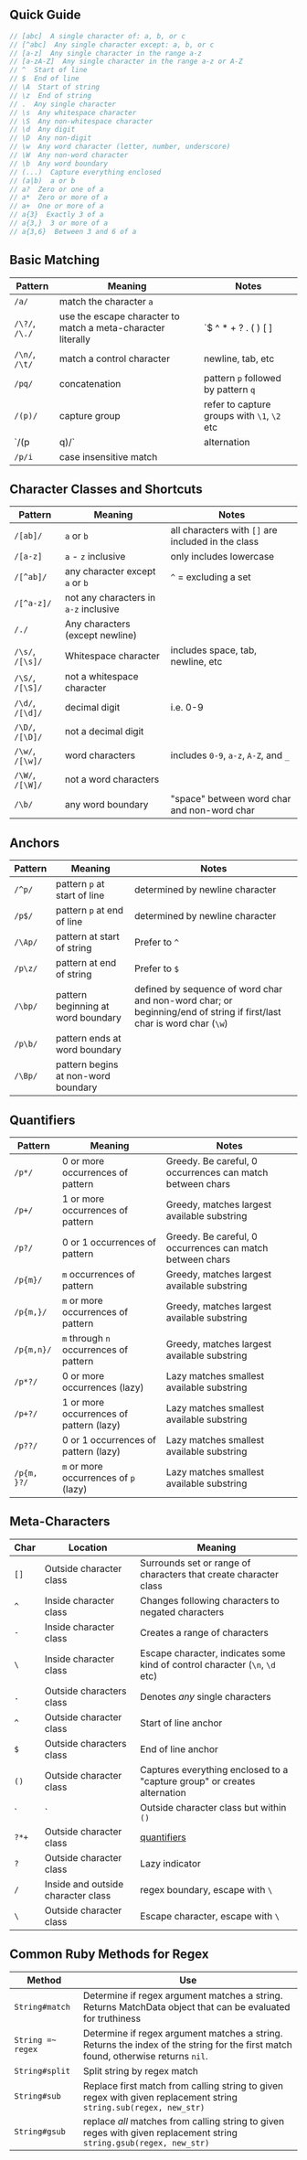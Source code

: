
## Quick Guide

```javascript
// [abc]  A single character of: a, b, or c
// [^abc]  Any single character except: a, b, or c
// [a-z]  Any single character in the range a-z
// [a-zA-Z]  Any single character in the range a-z or A-Z
// ^  Start of line
// $  End of line
// \A  Start of string
// \z  End of string
// .  Any single character
// \s  Any whitespace character
// \S  Any non-whitespace character
// \d  Any digit
// \D  Any non-digit
// \w  Any word character (letter, number, underscore)
// \W  Any non-word character
// \b  Any word boundary
// (...)  Capture everything enclosed
// (a|b)  a or b
// a?  Zero or one of a
// a*  Zero or more of a
// a+  One or more of a
// a{3}  Exactly 3 of a
// a{3,}  3 or more of a
// a{3,6}  Between 3 and 6 of a
```

## Basic Matching

| Pattern | Meaning | Notes |
| - | - | - |
| `/a/` | match the character `a` |
| `/\?/`, `/\./` | use the escape character to match a meta-character literally | `$ ^ * + ? . ( ) [ ] | \ /` |
| `/\n/`, `/\t/` | match a control character | newline, tab, etc |
| `/pq/` | concatenation | pattern `p` followed by pattern `q` |
| `/(p)/` | capture group | refer to capture groups with `\1`, `\2` etc |
| `/(p|q)/` | alternation | `p` or `q` |
| `/p/i` | case insensitive match |

## Character Classes and Shortcuts

| Pattern | Meaning | Notes |
| - | - | - |
| `/[ab]/` | `a` or `b` | all characters with `[]` are included in the class |
| `/[a-z]` | `a` - `z` inclusive | only includes lowercase |
| `/[^ab]/` | any character except `a` or `b` | `^` = excluding a set |
| `/[^a-z]/` | not any characters in `a-z` inclusive |
| `/./` | Any characters (except newline) |
| `/\s/`, `/[\s]/` | Whitespace character | includes space, tab, newline, etc
| `/\S/`, `/[\S]/` | not a whitespace character |
| `/\d/`, `/[\d]/` | decimal digit | i.e. 0-9 |
| `/\D/`, `/[\D]/` | not a decimal digit |
| `/\w/`, `/[\w]/` | word characters | includes `0-9`, `a-z`, `A-Z`, and `_` |
| `/\W/`, `/[\W]/` | not a word characters |
| `/\b/` | any word boundary | "space" between word char and non-word char |

## Anchors

| Pattern | Meaning | Notes |
| - | - | - |
| `/^p/` | pattern `p` at start of line | determined by newline character |
| `/p$/` | pattern `p` at end of line | determined by newline character |
| `/\Ap/` | pattern at start of string | Prefer to `^` |
| `/p\z/` | pattern at end of string | Prefer to `$` |
| `/\bp/` | pattern beginning at word boundary | defined by sequence of word char and non-word char; or beginning/end of string if first/last char is word char (`\w`) |
| `/p\b/` | pattern ends at word boundary |
| `/\Bp/` | pattern begins at non-word boundary |

## Quantifiers

| Pattern | Meaning | Notes |
| - | - | - |
| `/p*/` | 0 or more occurrences of pattern | Greedy. Be careful, 0 occurrences can match between chars |
| `/p+/` | 1 or more occurrences of pattern | Greedy, matches largest available substring |
| `/p?/` | 0 or 1 occurrences of pattern | Greedy. Be careful, 0 occurrences can match between chars |
| `/p{m}/` | `m` occurrences of pattern | Greedy, matches largest available substring |
| `/p{m,}/` | `m` or more occurrences of pattern | Greedy, matches largest available substring |
| `/p{m,n}/` | `m` through `n` occurrences of pattern | Greedy, matches largest available substring |
| `/p*?/` | 0 or more occurrences (lazy) | Lazy matches smallest available substring |
| `/p+?/` | 1 or more occurrences of pattern (lazy) | Lazy matches smallest available substring |
| `/p??/` | 0 or 1 occurrences of pattern (lazy) | Lazy matches smallest available substring |
| `/p{m, }?/` | `m` or more occurrences of `p` (lazy) | Lazy matches smallest available substring |

## Meta-Characters

| Char | Location | Meaning |
| - | - | - |
| `[]` | Outside character class | Surrounds set or range of characters that create character class |
| `^` | Inside character class | Changes following characters to negated characters |
| `-` | Inside character class | Creates a range of characters |
| `\` | Inside character class | Escape character, indicates some kind of control character (`\n`, `\d` etc) |
| `.` | Outside characters class | Denotes _any_ single characters |
| `^` | Outside character class | Start of line anchor |
| `$` | Outside characters class | End of line anchor |
| `()` | Outside character class | Captures everything enclosed to a "capture group" or creates alternation |
| `|` | Outside character class but within `()` | Creates alternation |
| `?*+` | Outside character class | [quantifiers](#quantifiers) |
| `?` | Outside character class | Lazy indicator |
| `/` | Inside and outside character class | regex boundary, escape with `\` |
| `\` | Outside character class | Escape character, escape with `\` |

## Common Ruby Methods for Regex

| Method | Use |
| - | - |
| `String#match` | Determine if regex argument matches a string. Returns MatchData object that can be evaluated for truthiness |
| `String =~ regex` | Determine if regex argument matches a string. Returns the index of the string for the first match found, otherwise returns `nil`. |
| `String#split` | Split string by regex match |
| `String#sub` | Replace first match from calling string to given regex with given replacement string `string.sub(regex, new_str)` |
| `String#gsub` | replace _all_ matches from calling string to given reges with given replacement string `string.gsub(regex, new_str)` |